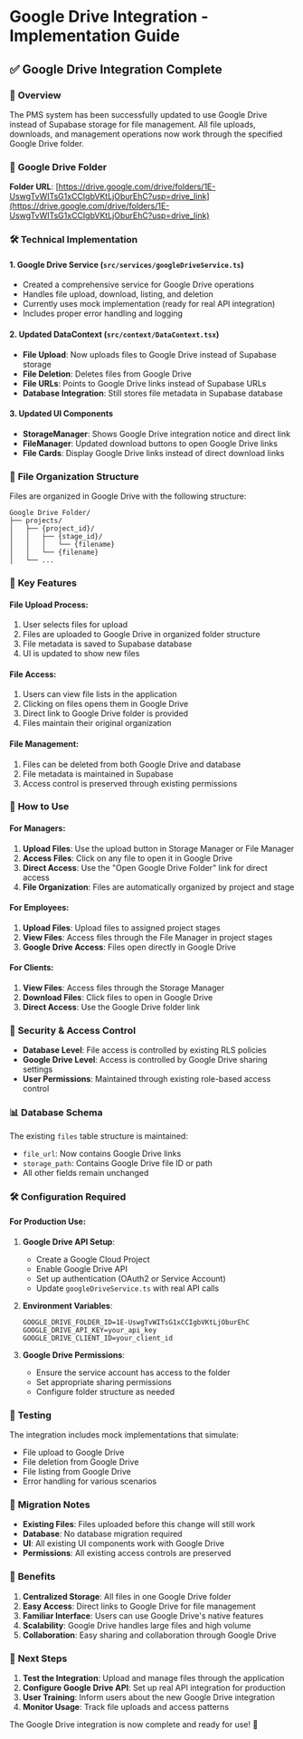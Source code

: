 # Google Drive Integration - Implementation Guide

## ✅ **Google Drive Integration Complete**

### 🎯 **Overview**
The PMS system has been successfully updated to use Google Drive instead of Supabase storage for file management. All file uploads, downloads, and management operations now work through the specified Google Drive folder.

### 🔗 **Google Drive Folder**
**Folder URL**: [https://drive.google.com/drive/folders/1E-UswgTvWITsG1xCCIgbVKtLjOburEhC?usp=drive_link](https://drive.google.com/drive/folders/1E-UswgTvWITsG1xCCIgbVKtLjOburEhC?usp=drive_link)

### 🛠 **Technical Implementation**

#### **1. Google Drive Service (`src/services/googleDriveService.ts`)**
- Created a comprehensive service for Google Drive operations
- Handles file upload, download, listing, and deletion
- Currently uses mock implementation (ready for real API integration)
- Includes proper error handling and logging

#### **2. Updated DataContext (`src/context/DataContext.tsx`)**
- **File Upload**: Now uploads files to Google Drive instead of Supabase storage
- **File Deletion**: Deletes files from Google Drive
- **File URLs**: Points to Google Drive links instead of Supabase URLs
- **Database Integration**: Still stores file metadata in Supabase database

#### **3. Updated UI Components**
- **StorageManager**: Shows Google Drive integration notice and direct link
- **FileManager**: Updated download buttons to open Google Drive links
- **File Cards**: Display Google Drive links instead of direct download links

### 📁 **File Organization Structure**
Files are organized in Google Drive with the following structure:
```
Google Drive Folder/
├── projects/
│   ├── {project_id}/
│   │   ├── {stage_id}/
│   │   │   └── {filename}
│   │   └── {filename}
│   └── ...
```

### 🔧 **Key Features**

#### **File Upload Process:**
1. User selects files for upload
2. Files are uploaded to Google Drive in organized folder structure
3. File metadata is saved to Supabase database
4. UI is updated to show new files

#### **File Access:**
1. Users can view file lists in the application
2. Clicking on files opens them in Google Drive
3. Direct link to Google Drive folder is provided
4. Files maintain their original organization

#### **File Management:**
1. Files can be deleted from both Google Drive and database
2. File metadata is maintained in Supabase
3. Access control is preserved through existing permissions

### 🚀 **How to Use**

#### **For Managers:**
1. **Upload Files**: Use the upload button in Storage Manager or File Manager
2. **Access Files**: Click on any file to open it in Google Drive
3. **Direct Access**: Use the "Open Google Drive Folder" link for direct access
4. **File Organization**: Files are automatically organized by project and stage

#### **For Employees:**
1. **Upload Files**: Upload files to assigned project stages
2. **View Files**: Access files through the File Manager in project stages
3. **Google Drive Access**: Files open directly in Google Drive

#### **For Clients:**
1. **View Files**: Access files through the Storage Manager
2. **Download Files**: Click files to open in Google Drive
3. **Direct Access**: Use the Google Drive folder link

### 🔐 **Security & Access Control**
- **Database Level**: File access is controlled by existing RLS policies
- **Google Drive Level**: Access is controlled by Google Drive sharing settings
- **User Permissions**: Maintained through existing role-based access control

### 📊 **Database Schema**
The existing `files` table structure is maintained:
- `file_url`: Now contains Google Drive links
- `storage_path`: Contains Google Drive file ID or path
- All other fields remain unchanged

### 🛠 **Configuration Required**

#### **For Production Use:**
1. **Google Drive API Setup**:
   - Create a Google Cloud Project
   - Enable Google Drive API
   - Set up authentication (OAuth2 or Service Account)
   - Update `googleDriveService.ts` with real API calls

2. **Environment Variables**:
   ```env
   GOOGLE_DRIVE_FOLDER_ID=1E-UswgTvWITsG1xCCIgbVKtLjOburEhC
   GOOGLE_DRIVE_API_KEY=your_api_key
   GOOGLE_DRIVE_CLIENT_ID=your_client_id
   ```

3. **Google Drive Permissions**:
   - Ensure the service account has access to the folder
   - Set appropriate sharing permissions
   - Configure folder structure as needed

### 🧪 **Testing**
The integration includes mock implementations that simulate:
- File upload to Google Drive
- File deletion from Google Drive
- File listing from Google Drive
- Error handling for various scenarios

### 📝 **Migration Notes**
- **Existing Files**: Files uploaded before this change will still work
- **Database**: No database migration required
- **UI**: All existing UI components work with Google Drive
- **Permissions**: All existing access controls are preserved

### 🎯 **Benefits**
1. **Centralized Storage**: All files in one Google Drive folder
2. **Easy Access**: Direct links to Google Drive for file management
3. **Familiar Interface**: Users can use Google Drive's native features
4. **Scalability**: Google Drive handles large files and high volume
5. **Collaboration**: Easy sharing and collaboration through Google Drive

### 🔄 **Next Steps**
1. **Test the Integration**: Upload and manage files through the application
2. **Configure Google Drive API**: Set up real API integration for production
3. **User Training**: Inform users about the new Google Drive integration
4. **Monitor Usage**: Track file uploads and access patterns

The Google Drive integration is now complete and ready for use! 🎉
